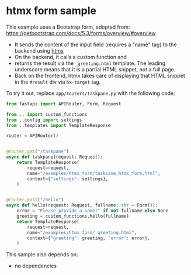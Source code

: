# htmx form sample

This example uses a Bootstrap form, adopted from:
https://getbootstrap.com/docs/5.3/forms/overview/#overview

- It sends the content of the input field (requires a "name" tag) to the backend using [htmx](https://htmx.org/)
- On the backend, it calls a custom function and
- returns the result via the `_greeting.html` template. The leading underscore means that it is a partial HTML snippet, not a full page.
- Back on the frontend, htmx takes care of displaying that HTML snippet in the `#result` div via `hx-target` tag.

To try it out, replace `app/routers/taskpane.py` with the following code:

```python
from fastapi import APIRouter, Form, Request

from .. import custom_functions
from ..config import settings
from ..templates import TemplateResponse

router = APIRouter()


@router.get("/taskpane")
async def taskpane(request: Request):
    return TemplateResponse(
        request=request,
        name="/examples/htmx_form/taskpane_htmx_form.html",
        context={"settings": settings},
    )


@router.post("/hello")
async def hello(request: Request, fullname: str = Form()):
    error = "Please provide a name!" if not fullname else None
    greeting = custom_functions.hello(fullname)
    return TemplateResponse(
        request=request,
        name="/examples/htmx_form/_greeting.html",
        context={"greeting": greeting, "error": error},
    )
```

This sample also depends on:

- no dependencies
